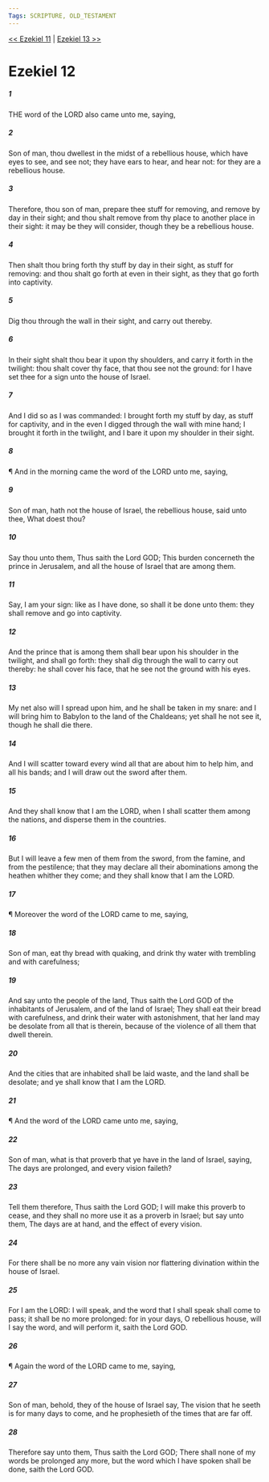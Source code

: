```yaml
---
Tags: SCRIPTURE, OLD_TESTAMENT
---
```


[<< Ezekiel 11](OLD_TESTAMENT/26_Ezekiel/Ezekiel_11.md) | [Ezekiel 13 >>](OLD_TESTAMENT/26_Ezekiel/Ezekiel_13.md)

# Ezekiel 12

##### 1
 THE word of the LORD also came unto me, saying,
##### 2
 Son of man, thou dwellest in the midst of a rebellious house, which have eyes to see, and see not; they have ears to hear, and hear not: for they are a rebellious house.
##### 3
 Therefore, thou son of man, prepare thee stuff for removing, and remove by day in their sight; and thou shalt remove from thy place to another place in their sight: it may be they will consider, though they be a rebellious house.
##### 4
 Then shalt thou bring forth thy stuff by day in their sight, as stuff for removing: and thou shalt go forth at even in their sight, as they that go forth into captivity.
##### 5
 Dig thou through the wall in their sight, and carry out thereby.
##### 6
 In their sight shalt thou bear it upon thy shoulders, and carry it forth in the twilight: thou shalt cover thy face, that thou see not the ground: for I have set thee for a sign unto the house of Israel.
##### 7
 And I did so as I was commanded: I brought forth my stuff by day, as stuff for captivity, and in the even I digged through the wall with mine hand; I brought it forth in the twilight, and I bare it upon my shoulder in their sight.
##### 8
 ¶ And in the morning came the word of the LORD unto me, saying,
##### 9
 Son of man, hath not the house of Israel, the rebellious house, said unto thee, What doest thou?
##### 10
 Say thou unto them, Thus saith the Lord GOD; This burden concerneth the prince in Jerusalem, and all the house of Israel that are among them.
##### 11
 Say, I am your sign: like as I have done, so shall it be done unto them: they shall remove and go into captivity.
##### 12
 And the prince that is among them shall bear upon his shoulder in the twilight, and shall go forth: they shall dig through the wall to carry out thereby: he shall cover his face, that he see not the ground with his eyes.
##### 13
 My net also will I spread upon him, and he shall be taken in my snare: and I will bring him to Babylon to the land of the Chaldeans; yet shall he not see it, though he shall die there.
##### 14
 And I will scatter toward every wind all that are about him to help him, and all his bands; and I will draw out the sword after them.
##### 15
 And they shall know that I am the LORD, when I shall scatter them among the nations, and disperse them in the countries.
##### 16
 But I will leave a few men of them from the sword, from the famine, and from the pestilence; that they may declare all their abominations among the heathen whither they come; and they shall know that I am the LORD.
##### 17
 ¶ Moreover the word of the LORD came to me, saying,
##### 18
 Son of man, eat thy bread with quaking, and drink thy water with trembling and with carefulness;
##### 19
 And say unto the people of the land, Thus saith the Lord GOD of the inhabitants of Jerusalem, and of the land of Israel; They shall eat their bread with carefulness, and drink their water with astonishment, that her land may be desolate from all that is therein, because of the violence of all them that dwell therein.
##### 20
 And the cities that are inhabited shall be laid waste, and the land shall be desolate; and ye shall know that I am the LORD.
##### 21
 ¶ And the word of the LORD came unto me, saying,
##### 22
 Son of man, what is that proverb that ye have in the land of Israel, saying, The days are prolonged, and every vision faileth?
##### 23
 Tell them therefore, Thus saith the Lord GOD; I will make this proverb to cease, and they shall no more use it as a proverb in Israel; but say unto them, The days are at hand, and the effect of every vision.
##### 24
 For there shall be no more any vain vision nor flattering divination within the house of Israel.
##### 25
 For I am the LORD: I will speak, and the word that I shall speak shall come to pass; it shall be no more prolonged: for in your days, O rebellious house, will I say the word, and will perform it, saith the Lord GOD.
##### 26
 ¶ Again the word of the LORD came to me, saying,
##### 27
 Son of man, behold, they of the house of Israel say, The vision that he seeth is for many days to come, and he prophesieth of the times that are far off.
##### 28
 Therefore say unto them, Thus saith the Lord GOD; There shall none of my words be prolonged any more, but the word which I have spoken shall be done, saith the Lord GOD.
